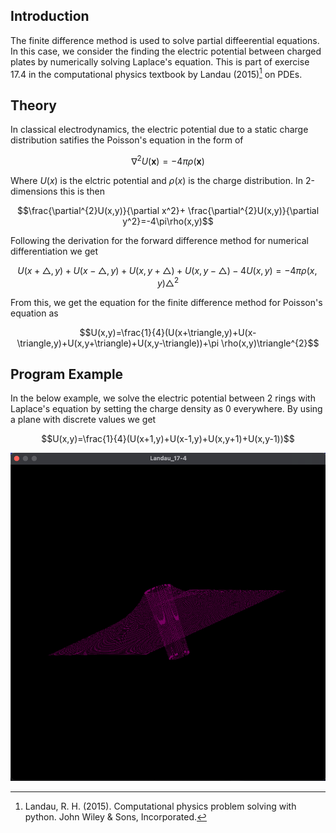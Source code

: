 ## Introduction
The finite difference method is used to solve partial diffeerential equations. In this case, we consider the finding the electric potential between charged plates by numerically solving Laplace's equation. This is part of exercise 17.4 in the computational physics textbook by Landau (2015)[^1] on PDEs.

## Theory
In classical electrodynamics, the electric potential due to a static charge distribution satifies the Poisson's equation in the form of <br/>

$$\nabla^{2}U(\mathbf{x})=-4\pi\rho(\mathbf{x})$$

Where $U(x)$ is the elctric potential and $\rho(x)$ is the charge distribution. In 2-dimensions this is then <br/>

$$\frac{\partial^{2}U(x,y)}{\partial x^2}+ \frac{\partial^{2}U(x,y)}{\partial y^2}=-4\pi\rho(x,y)$$

Following the derivation for the forward difference method for numerical differentiation we get<br/>

$$U(x+\triangle,y)+U(x-\triangle,y)+U(x,y+\triangle)+U(x,y-\triangle)-4U(x,y)=-4\pi\rho(x,y)\triangle^{2}$$

From this, we get the equation for the finite difference method for Poisson's equation as<br/>

$$U(x,y)=\frac{1}{4}(U(x+\triangle,y)+U(x-\triangle,y)+U(x,y+\triangle)+U(x,y-\triangle))+\pi \rho(x,y)\triangle^{2}$$


## Program Example
In the below example, we solve the electric potential between 2 rings with Laplace's equation by setting the charge density as 0 everywhere. By using a plane with discrete values we get <br/>

$$U(x,y)=\frac{1}{4}(U(x+1,y)+U(x-1,y)+U(x,y+1)+U(x,y-1))$$

![img](media/Charged%20ring.png)


[^1]: Landau, R. H. (2015). Computational physics problem solving with python. John Wiley & Sons, Incorporated. 